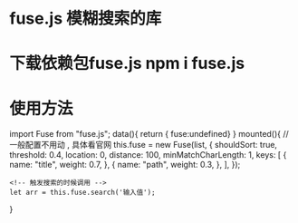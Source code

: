 # fuse.js   模糊搜索的库

# 下载依赖包fuse.js   npm i fuse.js

# 使用方法
 import Fuse from "fuse.js";
 data(){
  return { fuse:undefined}
 }
mounted(){
    //一般配置不用动 , 具体看官网
    this.fuse = new Fuse(list, {
    shouldSort: true,
    threshold: 0.4,
    location: 0,
    distance: 100,
    minMatchCharLength: 1,
    keys: [
      {
        name: "title",
        weight: 0.7,
      },
      {
        name: "path",
        weight: 0.3,
      },
    ],
    });

    <!-- 触发搜索的时候调用 -->
    let arr = this.fuse.search('输入值');
}